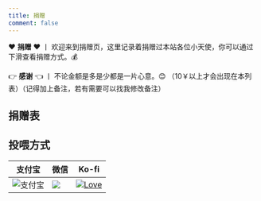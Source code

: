 ```yaml
---
title: 捐赠
comment: false
---
```

:heart: **捐赠** :heart: 丨 欢迎来到捐赠页，这里记录着捐赠过本站各位小天使，你可以通过下滑查看捐赠方式。:moneybag:

:point_right: **感谢** :point_left: 丨 不论金额是多是少都是一片心意。:blush: （10￥以上才会出现在本列表）（记得加上备注，若有需要可以找我修改备注）

## 捐赠表

## 投喂方式

| 支付宝                                           | 微信                                       | Ko-fi                                                        |
| ------------------------------------------------ | ------------------------------------------ | ------------------------------------------------------------ |
| ![支付宝](https://pic.downk.cc/item/5ebd0fdac2a9a83be551b83b.jpg) | ![](https://pic.downk.cc/item/5ebd0fdac2a9a83be551b839.jpg) | [![Love](https://az743702.vo.msecnd.net/cdn/kofi2.png)](https://ko-fi.com/loudomian) |

## 



